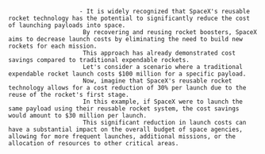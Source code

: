 						- It is widely recognized that SpaceX's reusable rocket technology has the potential to significantly reduce the cost of launching payloads into space.
						 By recovering and reusing rocket boosters, SpaceX aims to decrease launch costs by eliminating the need to build new rockets for each mission.
						 This approach has already demonstrated cost savings compared to traditional expendable rockets.
						 Let's consider a scenario where a traditional expendable rocket launch costs $100 million for a specific payload.
						 Now, imagine that SpaceX's reusable rocket technology allows for a cost reduction of 30% per launch due to the reuse of the rocket's first stage.
						 In this example, if SpaceX were to launch the same payload using their reusable rocket system, the cost savings would amount to $30 million per launch.
						 This significant reduction in launch costs can have a substantial impact on the overall budget of space agencies, allowing for more frequent launches, additional missions, or the allocation of resources to other critical areas.



